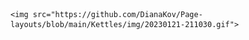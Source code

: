 
    <img src="https://github.com/DianaKov/Page-layouts/blob/main/Kettles/img/20230121-211030.gif">

